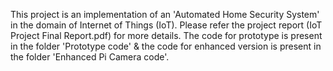 This project is an implementation of an 'Automated Home Security System' in the domain of Internet of Things (IoT). Please refer the project report (IoT Project Final Report.pdf) for more details.
The code for prototype is present in the folder 'Prototype code' & the code for enhanced version is present in the folder 'Enhanced Pi Camera code'.